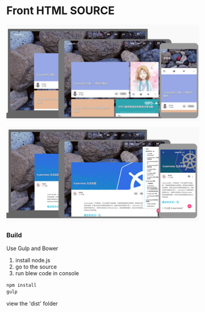 # Front HTML SOURCE

![main page](_captures/captures_1.png)

![artical page](_captures/captures_2.png)


### Build
Use Gulp and Bower

1. install node.js
2. go to the source
3. run blew code in console

```bash
npm install
gulp
```

view the 'dist' folder
